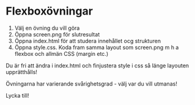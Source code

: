 # Flexboxövningar

1. Välj en övning du vill göra
2. Öppna screen.png för slutresultat
3. Öppna index.html för att studera innehållet ocg strukturen
4. Öppna style.css. Koda fram samma layout som screen.png m h a flexbox och allmän CSS (margin etc.) 

Du är fri att ändra i index.html och finjustera style i css så länge layouten upprätthålls!

Övningarna har varierande svårighetsgrad - välj var du vill utmanas!

Lycka till!
